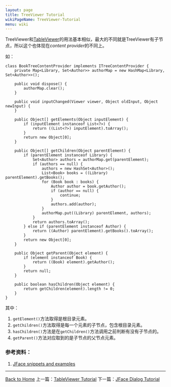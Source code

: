 ```yaml
---
layout: page
title: TreeViewer Tutorial
wikiPageName: TreeViewer-Tutorial
menu: wiki
---
```


TreeViewer和[TableViewer](http://ecsoya.github.io/eclipse.tutorial/wiki/TableViewer-Tutorial)的用法基本相似，最大的不同就是TreeViewer有子节点，所以这个也体现在*content provider*的不同上。

如：

	class BookTreeContentProvider implements ITreeContentProvider {
		private Map<Library, Set<Author>> authorMap = new HashMap<Library, Set<Author>>();

		public void dispose() {
			authorMap.clear();
		}

		public void inputChanged(Viewer viewer, Object oldInput, Object newInput) {
		}

		public Object[] getElements(Object inputElement) {
			if (inputElement instanceof List<?>) {
				return ((List<?>) inputElement).toArray();
			}
			return new Object[0];
		}

		public Object[] getChildren(Object parentElement) {
			if (parentElement instanceof Library) {
				Set<Author> authors = authorMap.get(parentElement);
				if (authors == null) {
					authors = new HashSet<Author>();
					List<Book> books = ((Library) parentElement).getBooks();
					for (Book book : books) {
						Author author = book.getAuthor();
						if (author == null) {
							continue;
						}
						authors.add(author);
					}
					authorMap.put((Library) parentElement, authors);
				}
				return authors.toArray();
			} else if (parentElement instanceof Author) {
				return ((Author) parentElement).getBooks().toArray();
			}
			return new Object[0];
		}

		public Object getParent(Object element) {
			if (element instanceof Book) {
				return ((Book) element).getAuthor();
			}
			return null;
		}

		public boolean hasChildren(Object element) {
			return getChildren(element).length != 0;
		}
	}

其中：

1. `getElement()`方法取得是根目录元素。
2. `getChildren()`方法取得是每一个元素的子节点，包含根目录元素。
3. `hasChildren()`方法是在`getChildren()`方法调用之前判断有没有子节点的。
4. `getParent()`方法对应取到的是子节点的父节点元素。

### 参考资料：

1. [JFace snippets and examples](http://ecsoya.github.io/eclipse.tutorial/wiki/Build-JFace-Snippets)

***
[Back to Home]({{site.baseurl}}/eclipse.tutorial/wiki/)  上一篇：[TableViewer Tutorial](http://ecsoya.github.io/eclipse.tutorial/wiki/TableViewer-Tutorial) 下一篇：[JFace Dialog Tutorial](http://ecsoya.github.io/eclipse.tutorial/wiki/JFace-Dialogs-Tutorial)
